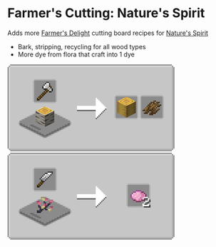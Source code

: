 # Farmer's Cutting: Nature's Spirit
Adds more [Farmer's Delight](https://modrinth.com/mod/farmers-delight) cutting board recipes for [Nature's Spirit](https://modrinth.com/mod/natures-spirit)

- Bark, stripping, recycling for all wood types
- More dye from flora that craft into 1 dye

![Wood Cutting](media/woodcutting.png) ![Flora Cutting](media/floracutting.png)